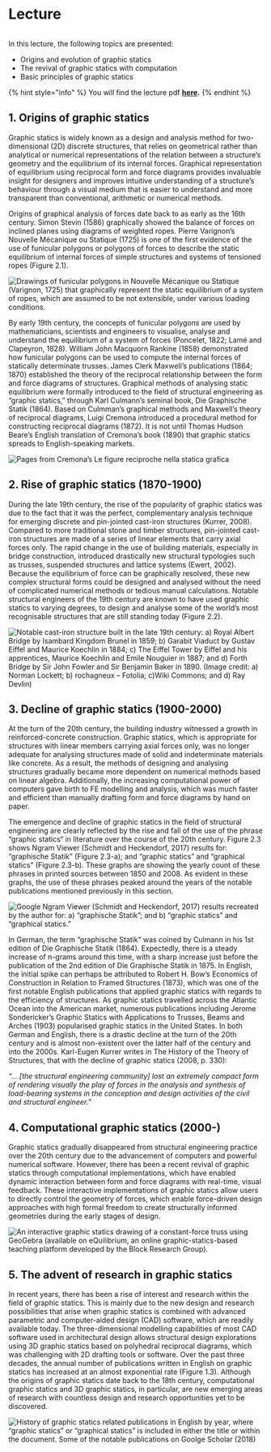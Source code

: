 # Lecture

<figure><img src="../../.gitbook/assets/intro.jpg" alt=""><figcaption></figcaption></figure>

In this lecture, the following topics are presented:

* Origins and evolution of graphic statics
* The revival of graphic statics with computation
* Basic principles of graphic statics

{% hint style="info" %}
You will find the lecture pdf [**here**](./#files)**.**
{% endhint %}

## 1. Origins of graphic statics

Graphic statics is widely known as a design and analysis method for two-dimensional (2D) discrete structures, that relies on geometrical rather than analytical or numerical representations of the relation between a structure’s geometry and the equilibrium of its internal forces. Graphical representation of equilibrium using reciprocal form and force diagrams provides invaluable insight for designers and improves intuitive understanding of a structure’s behaviour through a visual medium that is easier to understand and more transparent than conventional, arithmetic or numerical methods.

Origins of graphical analysis of forces date back to as early as the 16th century. Simon Stevin (1586) graphically showed the balance of forces on inclined planes using diagrams of weighted ropes. Pierre Varignon’s Nouvelle Mécanique ou Statique (1725) is one of the first evidence of the use of funicular polygons or polygons of forces to describe the static equilibrium of internal forces of simple structures and systems of tensioned ropes (Figure 2.1).

![Drawings of funicular polygons in Nouvelle Mécanique ou Statique (Varignon, 1725) that graphically represent the static equilibrium of a system of ropes, which are assumed to be not extensible, under various loading conditions.](<../../.gitbook/assets/image (279).png>)

By early 19th century, the concepts of funicular polygons are used by mathematicians, scientists and engineers to visualise, analyse and understand the equilibrium of a system of forces (Poncelet, 1822; Lamé and Clapeyron, 1828). William John Macquorn Rankine (1858) demonstrated how funicular polygons can be used to compute the internal forces of statically determinate trusses. James Clerk Maxwell’s publications (1864; 1870) established the theory of the reciprocal relationship between the form and force diagrams of structures. Graphical methods of analysing static equilibrium were formally introduced to the field of structural engineering as “graphic statics,” through Karl Culmann’s seminal book, Die Graphische Statik (1864). Based on Culmman’s graphical methods and Maxwell’s theory of reciprocal diagrams, Luigi Cremona introduced a procedural method for constructing reciprocal diagrams (1872). It is not until Thomas Hudson Beare’s English translation of Cremona’s book (1890) that graphic statics spreads to English-speaking markets.

![Pages from Cremona’s Le figure reciproche nella statica grafica](<../../.gitbook/assets/image (248).png>)

## 2. Rise of graphic statics (1870-1900)

During the late 19th century, the rise of the popularity of graphic statics was due to the fact that it was the perfect, complementary analysis technique for emerging discrete and pin-jointed cast-iron structures (Kurrer, 2008). Compared to more traditional stone and timber structures, pin-jointed cast-iron structures are made of a series of linear elements that carry axial forces only. The rapid change in the use of building materials, especially in bridge construction, introduced drastically new structural typologies such as trusses, suspended structures and lattice systems (Ewert, 2002). Because the equilibrium of force can be graphically resolved, these new complex structural forms could be designed and analysed without the need of complicated numerical methods or tedious manual calculations. Notable structural engineers of the 19th century are known to have used graphic statics to varying degrees, to design and analyse some of the world’s most recognisable structures that are still standing today (Figure 2.2).

![Notable cast-iron structure built in the late 19th century: a) Royal Albert Bridge by Isambard Kingdom Brunel in 1859; b) Garabit Viaduct by Gustav Eiffel and Maurice Koechlin in 1884; c) The Eiffel Tower by Eiffel and his apprentices, Maurice Koechlin and Emile Nouguier in 1887; and d) Forth Bridge by Sir John Fowler and Sir Benjamin Baker in 1890. (Image credit: a) Norman Lockett; b) rochagneux – Fotolia; c)Wiki Commons; and d) Ray Devlin)](<../../.gitbook/assets/image (343).png>)

## 3. Decline of graphic statics (1900-2000)

At the turn of the 20th century, the building industry witnessed a growth in reinforced-concrete construction. Graphic statics, which is appropriate for structures with linear members carrying axial forces only, was no longer adequate for analysing structures made of solid and indeterminate materials like concrete. As a result, the methods of designing and analysing structures gradually became more dependent on numerical methods based on linear algebra. Additionally, the increasing computational power of computers gave birth to FE modelling and analysis, which was much faster and efficient than manually drafting form and force diagrams by hand on paper.

The emergence and decline of graphic statics in the field of structural engineering are clearly reflected by the rise and fall of the use of the phrase “graphic statics“ in literature over the course of the 20th century. Figure 2.3 shows Ngram Viewer (Schmidt and Heckendorf, 2017) results for: “graphische Statik” (Figure 2.3-a); and “graphic statics” and “graphical statics” (Figure 2.3-b). These graphs are showing the yearly count of these phrases in printed sources between 1850 and 2008. As evident in these graphs, the use of these phrases peaked around the years of the notable publications mentioned previously in this section.

![Google Ngram Viewer (Schmidt and Heckendorf, 2017) results recreated by the author for: a) “graphische Statik”; and b) “graphic statics” and “graphical statics.”](<../../.gitbook/assets/image (65).png>)

In German, the term “graphische Statik” was coined by Culmann in his 1st edition of Die Graphische Statik (1864). Expectedly, there is a steady increase of n-grams around this time, with a sharp increase just before the publication of the 2nd edition of Die Graphische Statik in 1875. In English, the initial spike can perhaps be attributed to Robert H. Bow’s Economics of Construction in Relation to Framed Structures (1873), which was one of the first notable English publications that applied graphic statics with regards to the efficiency of structures. As graphic statics travelled across the Atlantic Ocean into the American market, numerous publications including Jerome Sondericker’s Graphic Statics with Applications to Trusses, Beams and Arches (1903) popularised graphic statics in the United States. In both German and English, there is a drastic decline at the turn of the 20th century and is almost non-existent over the latter half of the century and into the 2000s. Karl-Eugen Kurrer writes in The History of the Theory of Structures, that with the decline of graphic statics (2008, p. 330):

_“... \[the structural engineering community] lost an extremely compact form of rendering visually the play of forces in the analysis and synthesis of load-bearing systems in the conception and design activities of the civil and structural engineer.”_

## 4. Computational graphic statics (2000-)

Graphic statics gradually disappeared from structural engineering practice over the 20th century due to the advancement of computers and powerful numerical software. However, there has been a recent revival of graphic statics through computational implementations, which have enabled dynamic interaction between form and force diagrams with real-time, visual feedback. These interactive implementations of graphic statics allow users to directly control the geometry of forces, which enable force-driven design approaches with high formal freedom to create structurally informed geometries during the early stages of design.

![An interactive graphic statics drawing of a constant-force truss using GeoGebra (available on eQuilibrium, an online graphic-statics-based teaching platform developed by the Block Research Group).](../../.gitbook/assets/interactive\_gs\_short\_gif.gif)

## 5. The advent of research in graphic statics

In recent years, there has been a rise of interest and research within the field of graphic statics. This is mainly due to the new design and research possibilities that arise when graphic statics is combined with advanced parametric and computer-aided design (CAD) software, which are readily available today. The three-dimensional modelling capabilities of most CAD software used in architectural design allows structural design explorations using 3D graphic statics based on polyhedral reciprocal diagrams, which was challenging with 2D drafting tools or software. Over the past three decades, the annual number of publications written in English on graphic statics has increased at an almost exponential rate (Figure 1.3). Although the origins of graphic statics date back to the 18th century, computational graphic statics and 3D graphic statics, in particular, are new emerging areas of research with countless design and research opportunities yet to be discovered.

![History of graphic statics related publications in English by year, where “graphic statics” or “graphical statics” is included in either the title or within the document. Some of the notable publications on Goolge Scholar (2018)](../../.gitbook/assets/gs\_publications-01.png)
